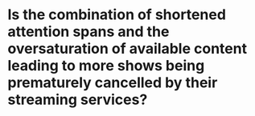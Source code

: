 # Is the combination of shortened attention spans and the oversaturation of available content leading to more shows being prematurely cancelled by their streaming services?
